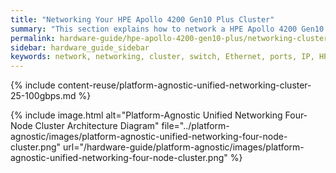 ```yaml
---
title: "Networking Your HPE Apollo 4200 Gen10 Plus Cluster"
summary: "This section explains how to network a HPE Apollo 4200 Gen10 Plus cluster."
permalink: hardware-guide/hpe-apollo-4200-gen10-plus/networking-cluster.html
sidebar: hardware_guide_sidebar
keywords: network, networking, cluster, switch, Ethernet, ports, IP, HPE, Apollo 4200 Gen10 Plus
---
```


{% include content-reuse/platform-agnostic-unified-networking-cluster-25-100gbps.md %}

{% include image.html alt="Platform-Agnostic Unified Networking Four-Node Cluster Architecture Diagram" file="../platform-agnostic/images/platform-agnostic-unified-networking-four-node-cluster.png" url="/hardware-guide/platform-agnostic/images/platform-agnostic-unified-networking-four-node-cluster.png" %}
